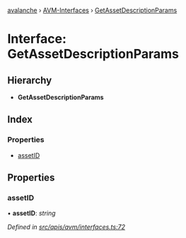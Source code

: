[avalanche](../README.md) › [AVM-Interfaces](../modules/avm_interfaces.md) › [GetAssetDescriptionParams](avm_interfaces.getassetdescriptionparams.md)

# Interface: GetAssetDescriptionParams

## Hierarchy

* **GetAssetDescriptionParams**

## Index

### Properties

* [assetID](avm_interfaces.getassetdescriptionparams.md#assetid)

## Properties

###  assetID

• **assetID**: *string*

*Defined in [src/apis/avm/interfaces.ts:72](https://github.com/ava-labs/avalanchejs/blob/8c220c6/src/apis/avm/interfaces.ts#L72)*
